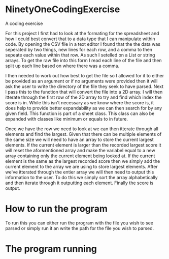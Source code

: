 # NinetyOneCodingExercise
A coding exercise

For this project I first had to look at the formating for the spreadsheet and how I oculd best convert that to a data type that I can manipulate within code. By opening the CSV file in a text editor I found that the the data was seperated by two things, new lines for each row, and a comma to then sepeate each value within that row. As such I setelled on a List or string arrays. To get the raw file into this form I read each line of the file and then split up each line based on where there was a comma.

I then needed to work out how best to get the file so I allowed for it to either be provided as an argument or if no arguments were provided then it will ask the user to write the directory of the file they seek to have parsed. Next I pass this to the function that will convert the file into a 2D array. I will then itterate through the first row of the 2D array to try and find which index the score is in. While this isn't necessary as we know where the score is, it does help to provide better expandability as we can then search for by any given field. This function is part of a sheet class. This class can also be expanded with classes like minimum or equals to in future. 

Once we have the row we need to look at we can then itterate through all elements and find the largest. Given that there can be multiple elements of the same size we will need to have an array to store the current largest elements. If the current element is larger than the recorded largest score it will reset the aformentioned array and make the variabel equal to a new array containing only the current element being looked at. If the current element is the same as the largest recorded score then we simply add the current element to the array we are using to store largest elements. After we've itterated through the entier array we will then need to output this information to the user. To do this we simply sort the array alphabetically and then iterate through it outputting each element. Finally the score is output.

# How to run the program
To run this you can either run the program with the file you wish to see parsed or simply run it an write the path for the file you wish to parsed.

# The program running
